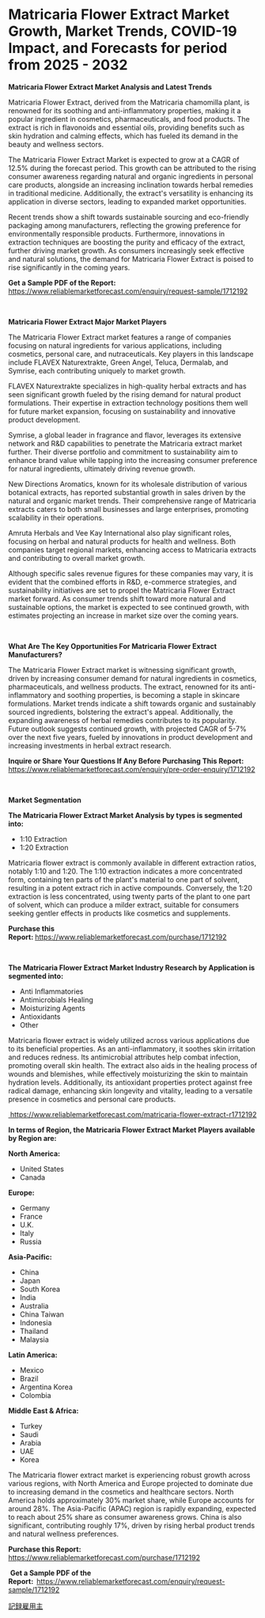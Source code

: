 <p><h1>Matricaria Flower Extract Market Growth, Market Trends, COVID-19 Impact, and Forecasts for period from 2025 - 2032</h1></p><p><strong>Matricaria Flower Extract Market Analysis and Latest Trends</strong></p>
<p><p>Matricaria Flower Extract, derived from the Matricaria chamomilla plant, is renowned for its soothing and anti-inflammatory properties, making it a popular ingredient in cosmetics, pharmaceuticals, and food products. The extract is rich in flavonoids and essential oils, providing benefits such as skin hydration and calming effects, which has fueled its demand in the beauty and wellness sectors.</p><p>The Matricaria Flower Extract Market is expected to grow at a CAGR of 12.5% during the forecast period. This growth can be attributed to the rising consumer awareness regarding natural and organic ingredients in personal care products, alongside an increasing inclination towards herbal remedies in traditional medicine. Additionally, the extract's versatility is enhancing its application in diverse sectors, leading to expanded market opportunities.</p><p>Recent trends show a shift towards sustainable sourcing and eco-friendly packaging among manufacturers, reflecting the growing preference for environmentally responsible products. Furthermore, innovations in extraction techniques are boosting the purity and efficacy of the extract, further driving market growth. As consumers increasingly seek effective and natural solutions, the demand for Matricaria Flower Extract is poised to rise significantly in the coming years.</p></p>
<p><strong>Get a Sample PDF of the Report:&nbsp;</strong> <a href="https://www.reliablemarketforecast.com/enquiry/request-sample/1712192?utm_campaign=1105&utm_medium=2&utm_source=Github&utm_content=ia&utm_term=11012025&utm_id=matricaria-flower-extract">https://www.reliablemarketforecast.com/enquiry/request-sample/1712192</a></p>
<p>&nbsp;</p>
<p><strong>Matricaria Flower Extract Major Market Players</strong></p>
<p><p>The Matricaria Flower Extract market features a range of companies focusing on natural ingredients for various applications, including cosmetics, personal care, and nutraceuticals. Key players in this landscape include FLAVEX Naturextrakte, Green Angel, Teluca, Dermalab, and Symrise, each contributing uniquely to market growth.</p><p>FLAVEX Naturextrakte specializes in high-quality herbal extracts and has seen significant growth fueled by the rising demand for natural product formulations. Their expertise in extraction technology positions them well for future market expansion, focusing on sustainability and innovative product development.</p><p>Symrise, a global leader in fragrance and flavor, leverages its extensive network and R&D capabilities to penetrate the Matricaria extract market further. Their diverse portfolio and commitment to sustainability aim to enhance brand value while tapping into the increasing consumer preference for natural ingredients, ultimately driving revenue growth.</p><p>New Directions Aromatics, known for its wholesale distribution of various botanical extracts, has reported substantial growth in sales driven by the natural and organic market trends. Their comprehensive range of Matricaria extracts caters to both small businesses and large enterprises, promoting scalability in their operations.</p><p>Amruta Herbals and Vee Kay International also play significant roles, focusing on herbal and natural products for health and wellness. Both companies target regional markets, enhancing access to Matricaria extracts and contributing to overall market growth.</p><p>Although specific sales revenue figures for these companies may vary, it is evident that the combined efforts in R&D, e-commerce strategies, and sustainability initiatives are set to propel the Matricaria Flower Extract market forward. As consumer trends shift toward more natural and sustainable options, the market is expected to see continued growth, with estimates projecting an increase in market size over the coming years.</p></p>
<p>&nbsp;</p>
<p><strong>What Are The Key Opportunities For Matricaria Flower Extract Manufacturers?</strong></p>
<p><p>The Matricaria Flower Extract market is witnessing significant growth, driven by increasing consumer demand for natural ingredients in cosmetics, pharmaceuticals, and wellness products. The extract, renowned for its anti-inflammatory and soothing properties, is becoming a staple in skincare formulations. Market trends indicate a shift towards organic and sustainably sourced ingredients, bolstering the extract's appeal. Additionally, the expanding awareness of herbal remedies contributes to its popularity. Future outlook suggests continued growth, with projected CAGR of 5-7% over the next five years, fueled by innovations in product development and increasing investments in herbal extract research.</p></p>
<p><strong>Inquire or Share Your Questions If Any Before Purchasing This Report:</strong> <a href="https://www.reliablemarketforecast.com/enquiry/pre-order-enquiry/1712192?utm_campaign=1105&utm_medium=2&utm_source=Github&utm_content=ia&utm_term=11012025&utm_id=matricaria-flower-extract">https://www.reliablemarketforecast.com/enquiry/pre-order-enquiry/1712192</a></p>
<p>&nbsp;</p>
<p><strong>Market Segmentation</strong></p>
<p><strong>The Matricaria Flower Extract Market Analysis by types is segmented into:</strong></p>
<p><ul><li>1:10 Extraction</li><li>1:20 Extraction</li></ul></p>
<p><p>Matricaria flower extract is commonly available in different extraction ratios, notably 1:10 and 1:20. The 1:10 extraction indicates a more concentrated form, containing ten parts of the plant's material to one part of solvent, resulting in a potent extract rich in active compounds. Conversely, the 1:20 extraction is less concentrated, using twenty parts of the plant to one part of solvent, which can produce a milder extract, suitable for consumers seeking gentler effects in products like cosmetics and supplements.</p></p>
<p><strong>Purchase this Report:&nbsp;</strong><a href="https://www.reliablemarketforecast.com/purchase/1712192?utm_campaign=1105&utm_medium=2&utm_source=Github&utm_content=ia&utm_term=11012025&utm_id=matricaria-flower-extract">https://www.reliablemarketforecast.com/purchase/1712192</a></p>
<p>&nbsp;</p>
<p><strong>The Matricaria Flower Extract Market Industry Research by Application is segmented into:</strong></p>
<p><ul><li>Anti Inflammatories</li><li>Antimicrobials Healing</li><li>Moisturizing Agents</li><li>Antioxidants</li><li>Other</li></ul></p>
<p><p>Matricaria flower extract is widely utilized across various applications due to its beneficial properties. As an anti-inflammatory, it soothes skin irritation and reduces redness. Its antimicrobial attributes help combat infection, promoting overall skin health. The extract also aids in the healing process of wounds and blemishes, while effectively moisturizing the skin to maintain hydration levels. Additionally, its antioxidant properties protect against free radical damage, enhancing skin longevity and vitality, leading to a versatile presence in cosmetics and personal care products.</p></p>
<p><a href="https://www.reliablemarketforecast.com/matricaria-flower-extract-r1712192?utm_campaign=1105&utm_medium=2&utm_source=Github&utm_content=ia&utm_term=11012025&utm_id=matricaria-flower-extract">&nbsp;https://www.reliablemarketforecast.com/matricaria-flower-extract-r1712192</a></p>
<p><strong>In terms of Region, the Matricaria Flower Extract Market Players available by Region are:</strong></p>
<p>
    <p> <strong> North America: </strong>
        <ul>
            <li>United States</li>
            <li>Canada</li>
        </ul>
        </p> 
    <p> <strong> Europe: </strong>
        <ul>
            <li>Germany</li>
            <li>France</li>
            <li>U.K.</li>
            <li>Italy</li>
            <li>Russia</li>
        </ul>
        </p> 
    <p> <strong> Asia-Pacific: </strong>
        <ul>
            <li>China</li>
            <li>Japan</li>
            <li>South Korea</li>
            <li>India</li>
            <li>Australia</li>
            <li>China Taiwan</li>
            <li>Indonesia</li>
            <li>Thailand</li>
            <li>Malaysia</li>
        </ul>
        </p> 
    <p> <strong> Latin America: </strong>
        <ul>
            <li>Mexico</li>
            <li>Brazil</li>
            <li>Argentina Korea</li>
            <li>Colombia</li>
        </ul>
        </p> 
    <p> <strong> Middle East & Africa: </strong>
        <ul>
            <li>Turkey</li>
            <li>Saudi</li>
            <li>Arabia</li>
            <li>UAE</li>
            <li>Korea</li>
        </ul>
    </p>
    </p>
<p><p>The Matricaria flower extract market is experiencing robust growth across various regions, with North America and Europe projected to dominate due to increasing demand in the cosmetics and healthcare sectors. North America holds approximately 30% market share, while Europe accounts for around 28%. The Asia-Pacific (APAC) region is rapidly expanding, expected to reach about 25% share as consumer awareness grows. China is also significant, contributing roughly 17%, driven by rising herbal product trends and natural wellness preferences.</p></p>
<p><strong>Purchase this Report: </strong><a href="https://www.reliablemarketforecast.com/purchase/1712192?utm_campaign=1105&utm_medium=2&utm_source=Github&utm_content=ia&utm_term=11012025&utm_id=matricaria-flower-extract">https://www.reliablemarketforecast.com/purchase/1712192</a></p>
<p>&nbsp;<strong>Get a Sample PDF of the Report:&nbsp;&nbsp;</strong><a href="https://www.reliablemarketforecast.com/enquiry/request-sample/1712192?utm_campaign=1105&utm_medium=2&utm_source=Github&utm_content=ia&utm_term=11012025&utm_id=matricaria-flower-extract">https://www.reliablemarketforecast.com/enquiry/request-sample/1712192</a></p>
<p><strong></strong></p>
<p><p><a href="https://github.com/lababdou/Market-Research-Report-List-6/blob/main/726456329853.md?utm_campaign=1105&utm_medium=2&utm_source=Github&utm_content=ia&utm_term=11012025&utm_id=matricaria-flower-extract">記録雇用主</a></p></p>